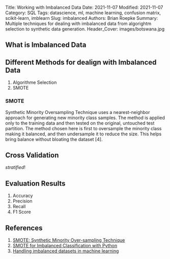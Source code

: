 
Title: Working with Imbalanced Data
Date: 2021-11-07
Modified: 2021-11-07
Category: SQL
Tags: datascience, ml, machine learning, confusion matrix, scikit-learn, imblearn
Slug: imbalanced
Authors: Brian Roepke
Summary: Multiple techniques for dealing with imbalanced data from algorightm selection to synthetic data generation.
Header_Cover: images/botswana.jpg

## What is Imbalanced Data


## Different Methods for dealign with Imbalanced Data

1. Algorithme Selection
2. SMOTE


### SMOTE 

Synthetic Minority Oversampling Technique uses a nearest-neighbor approach for generating new minority class samples. The method is applied only to the training data and then tested on the original, untouched test partition. The method chosen here is first to oversample the minority class making it balanced, and then undersample it to reduce the size. This helps bring balance without bloating the dataset [4].


## Cross Validation

*stratified*!

## Evaluation Results

1. Accuracy
2. Precision
3. Recall
4. F1 Score




## References

1. [SMOTE: Synthetic Minority Over-sampling Technique](https://doi.org/10.1613/jair.953)
2. [SMOTE for Imbalanced Classification with Python](https://machinelearningmastery.com/smote-oversampling-for-imbalanced-classification/)
3. [Handling imbalanced datasets in machine learning](https://towardsdatascience.com/handling-imbalanced-datasets-in-machine-learning-7a0e84220f28)
